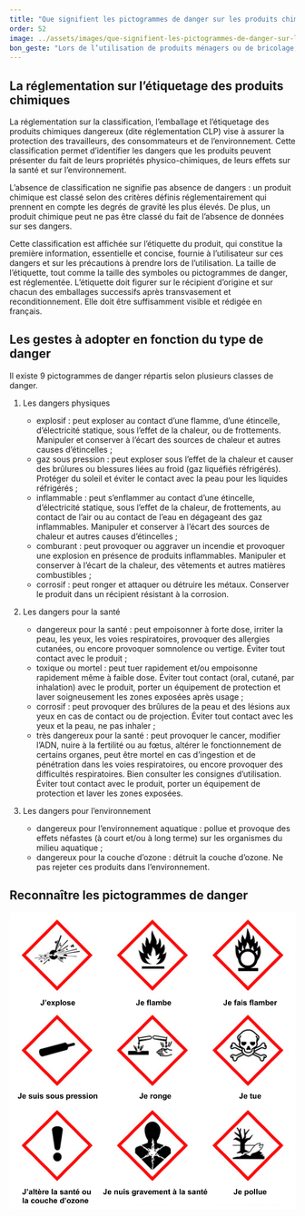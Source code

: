 ```yaml
---
title: "Que signifient les pictogrammes de danger sur les produits chimiques ?"
order: 52
image: ../assets/images/que-signifient-les-pictogrammes-de-danger-sur-les-produits-chimiques.jpg
bon_geste: "Lors de l’utilisation de produits ménagers ou de bricolage, faire attention aux pictogrammes de danger sur les étiquettes et respecter les consignes d’utilisation."
---
```


## La réglementation sur l’étiquetage des produits chimiques

La réglementation sur la classification, l’emballage et l’étiquetage des produits chimiques dangereux (dite réglementation CLP) vise à assurer la protection des travailleurs, des consommateurs et de l’environnement. Cette classification permet d’identifier les dangers que les produits peuvent présenter du fait de leurs propriétés physico-chimiques, de leurs effets sur la santé et sur l’environnement.

L’absence de classification ne signifie pas absence de dangers : un produit chimique est classé selon des critères définis réglementairement qui prennent en compte les degrés de gravité les plus élevés. De plus, un produit chimique peut ne pas être classé du fait de l’absence de données sur ses dangers.

Cette classification est affichée sur l’étiquette du produit, qui constitue la première information, essentielle et concise, fournie à l’utilisateur sur ces dangers et sur les précautions à prendre lors de l’utilisation. La taille de l’étiquette, tout comme la taille des symboles ou pictogrammes de danger, est réglementée. L’étiquette doit figurer sur le récipient d’origine et sur chacun des emballages successifs après transvasement et reconditionnement. Elle doit être suffisamment visible et rédigée en français.

## Les gestes à adopter en fonction du type de danger

Il existe 9 pictogrammes de danger répartis selon plusieurs classes de danger. 
 
1. Les dangers physiques 
    - explosif : peut exploser au contact d’une flamme, d’une étincelle, d’électricité statique, sous l’effet de la chaleur, ou de frottements. Manipuler et conserver à l’écart des sources de chaleur et autres causes d’étincelles ;
    - gaz sous pression : peut exploser sous l’effet de la chaleur et causer des brûlures ou blessures liées au froid (gaz liquéfiés réfrigérés). Protéger du soleil et éviter le contact avec la peau pour les liquides réfrigérés ;
    - inflammable : peut s’enflammer au contact d’une étincelle, d’électricité statique, sous l’effet de la chaleur, de frottements, au contact de l’air ou au contact de l’eau en dégageant des gaz inflammables. Manipuler et conserver à l’écart des sources de chaleur et autres causes d’étincelles ;
    - comburant : peut provoquer ou aggraver un incendie et provoquer une explosion en présence de produits inflammables. Manipuler et conserver à l’écart de la chaleur, des vêtements et autres matières combustibles ;
    - corrosif : peut ronger et attaquer ou détruire les métaux. Conserver le produit dans un récipient résistant à la corrosion.

2. Les dangers pour la santé
    - dangereux pour la santé : peut empoisonner à forte dose, irriter la peau, les yeux, les voies respiratoires, provoquer des allergies cutanées, ou encore provoquer somnolence ou vertige. Éviter tout contact avec le produit ;
    - toxique ou mortel : peut tuer rapidement et/ou empoisonne rapidement même à faible dose. Éviter tout contact (oral, cutané, par inhalation) avec le produit, porter un équipement de protection et laver soigneusement les zones exposées après usage ;
    - corrosif : peut provoquer des brûlures de la peau et des lésions aux yeux en cas de contact ou de projection. Éviter tout contact avec les yeux et la peau, ne pas inhaler ;
    - très dangereux pour la santé : peut provoquer le cancer, modifier l’ADN, nuire à la fertilité ou au fœtus, altérer le fonctionnement de certains organes, peut être mortel en cas d’ingestion et de pénétration dans les voies respiratoires, ou encore provoquer des difficultés respiratoires. Bien consulter les consignes d’utilisation. Éviter tout contact avec le produit, porter un équipement de protection et laver les zones exposées.

3. Les dangers pour l’environnement
    - dangereux pour l’environnement aquatique : pollue et provoque des effets néfastes (à court et/ou à long terme) sur les organismes du milieu aquatique ;
    - dangereux pour la couche d’ozone : détruit la couche d’ozone. Ne pas rejeter ces produits dans l’environnement.

## Reconnaître les pictogrammes de danger

![Pictogrammes de danger](../assets/images/pictogrammes-de-danger.png)
